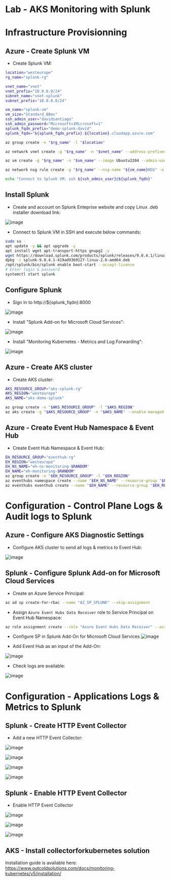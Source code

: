 # Lab - AKS Monitoring with Splunk

# Infrastructure Provisionning

## Azure - Create Splunk VM

* Create Splunk VM:
```bash
location="westeurope"
rg_name="splunk-rg"

vnet_name="vnet"
vnet_prefix="10.0.0.0/24"
subnet_name="snet-splunk"
subnet_prefix="10.0.0.0/24"

vm_name="splunk-vm"
vm_size="Standard_B8ms"
ssh_admin_user="davidsantiago"
ssh_admin_password="Microsoft=1Microsoft=1"
splunk_fqdn_prefix="demo-splunk-david"
splunk_fqdn="${splunk_fqdn_prefix}.${location}.cloudapp.azure.com"

az group create -n "$rg_name" -l "$location"

az network vnet create -g "$rg_name" -n "$vnet_name" --address-prefixes "$vnet_prefix" --subnet-name "$subnet_name" --subnet-prefixes "$subnet_prefix" --location "$location"

az vm create -g "$rg_name" -n "$vm_name" --image Ubuntu2204 --admin-username "$ssh_admin_user" --admin-password "$ssh_admin_password" --vnet-name "$vnet_name" --subnet "$subnet_name" --public-ip-sku Standard --public-ip-address-dns-name "$splunk_fqdn_prefix" --nsg-rule SSH --size "$vm_size"

az network nsg rule create -g "$rg_name" --nsg-name "${vm_name}NSG" -n "Splunk" --priority 1010 --source-address-prefixes '*' --destination-address-prefixes '*' --destination-port-ranges 8000 8089 9997 8088 9998 514 9999 1514 --access Allow --protocol Tcp --description "Splunk ports"

echo "Connect to Splunk VM: ssh ${ssh_admin_user}@${splunk_fqdn}"
```

## Install Splunk

* Create and account on Splunk Enteprise website and copy Linux .deb installer download link:

![image](https://user-images.githubusercontent.com/87186004/235093298-0c6f6776-d0ea-4d24-b1cf-8fc509c656f1.png)


* Connect to Splunk VM in SSH and execute below commands:

```bash
sudo su -
apt update -y && apt upgrade -y
apt install wget apt-transport-https gnupg2 -y 
wget https://download.splunk.com/products/splunk/releases/9.0.4.1/linux/splunk-9.0.4.1-419ad9369127-linux-2.6-amd64.deb
dpkg -i splunk-9.0.4.1-419ad9369127-linux-2.6-amd64.deb
/opt/splunk/bin/splunk enable boot-start --accept-license 
# Enter login & password
systemctl start splunk
```

## Configure Splunk

* Sign In to http://${splunk_fqdn}:8000 

![image](https://user-images.githubusercontent.com/87186004/235092744-45ee66d8-a45f-4f27-9cc3-a1a400c0ff14.png)

* Install "Splunk Add-on for Microsoft Cloud Services":

![image](https://user-images.githubusercontent.com/87186004/235093619-0ff44edc-89d5-4bc2-8e50-9576fc12093e.png)

* Install "Monitoring Kubernetes - Metrics and Log Forwarding":

![image](https://user-images.githubusercontent.com/87186004/235093878-29f6a75e-edb6-4388-9c9d-2fa06d6d7c49.png)

## Azure - Create AKS cluster

* Create AKS cluster:
```bash
AKS_RESOURCE_GROUP="aks-splunk-rg"
AKS_REGION="westeurope"
AKS_NAME="aks-demo-splunk"

az group create -n "$AKS_RESOURCE_GROUP" -l "$AKS_REGION"
az aks create -g "$AKS_RESOURCE_GROUP" -n "$AKS_NAME" --enable-managed-identity --node-count 1 --enable-addons monitoring --enable-msi-auth-for-monitoring  --generate-ssh-keys
```

## Azure - Create Event Hub Namespace & Event Hub

* Create Event Hub Namespace & Event Hub:
```bash
EH_RESOURCE_GROUP="eventhub-rg"
EH_REGION="westeurope"
EH_NS_NAME="eh-ns-monitoring-$RANDOM"
EH_NAME="eh-monitoring-$RANDOM"
az group create -n "$EH_RESOURCE_GROUP" -l "$EH_REGION"
az eventhubs namespace create --name "$EH_NS_NAME" --resource-group "$EH_RESOURCE_GROUP" -l "$AKS_REGION"
az eventhubs eventhub create --name "$EH_NAME" --resource-group "$EH_RESOURCE_GROUP" --namespace-name "$EH_NS_NAME"
```

# Configuration - Control Plane Logs & Audit logs to Splunk

## Azure - Configure AKS Diagnostic Settings

* Configure AKS cluster to send all logs & metrics to Event Hub:

![image](https://user-images.githubusercontent.com/87186004/235100424-c19b7798-7fd5-407b-b147-af9a0936d718.png)

## Splunk - Configure Splunk Add-on for Microsoft Cloud Services

* Create an Azure Service Principal:
```bash
az ad sp create-for-rbac --name "AZ_SP_SPLUNK" --skip-assignment
```

* Assign `Azure Event Hubs Data Receiver` role to Service Principal on Event Hub Namespace:
```bash
az role assignment create --role "Azure Event Hubs Data Receiver" --assignee "4653eade-c757-43b9-xxxx-97855b3aab40" --scope "/subscriptions/2c49b441-xxxx-xxxx-xxxx-cd28d472544d/resourceGroups/eventhub-rg/providers/Microsoft.EventHub/namespaces/eh-ns-monitoring-1602"
```

* Configure SP in Splunk Add-On for Microsoft Cloud Services
![image](https://user-images.githubusercontent.com/87186004/235101396-fa5770b6-3c17-4de9-b6e5-2507002956ce.png)

* Add Event Hub as an input of the Add-On:

![image](https://user-images.githubusercontent.com/87186004/235102487-325e4caf-54c9-4570-aa19-bc541871993e.png)

* Check logs are available:

![image](https://user-images.githubusercontent.com/87186004/235103018-16845ee0-8861-423c-b046-5bacac03289d.png)

# Configuration - Applications Logs & Metrics to Splunk

## Splunk - Create HTTP Event Collector

* Add a new HTTP Event Collector:

![image](https://user-images.githubusercontent.com/87186004/235104098-e7902a52-fdcb-4f2b-a5b2-e25cdc7bf6f2.png)

![image](https://user-images.githubusercontent.com/87186004/235104203-61666010-2ec1-4d4e-b1d2-a7bb4e9b9251.png)

![image](https://user-images.githubusercontent.com/87186004/235104250-89d5c886-0d7b-47a9-be4d-db05e7839629.png)

![image](https://user-images.githubusercontent.com/87186004/235104295-faa47f25-d6bb-4485-9fcb-65da0f6cb0b2.png)

## Splunk - Enable HTTP Event Collector

* Enable HTTP Event Collector

![image](https://user-images.githubusercontent.com/87186004/235104627-7f468949-a57b-4c59-9255-6ea525f54bad.png)

![image](https://user-images.githubusercontent.com/87186004/235104756-ed33ea40-47f6-4b2b-aa37-2b93d7d9eca8.png)

![image](https://user-images.githubusercontent.com/87186004/235104847-36775242-dce2-43e8-8b1e-ca7118ea3b23.png)

## AKS - Install collectorforkubernetes solution

Installation guide is available here: https://www.outcoldsolutions.com/docs/monitoring-kubernetes/v5/installation/











